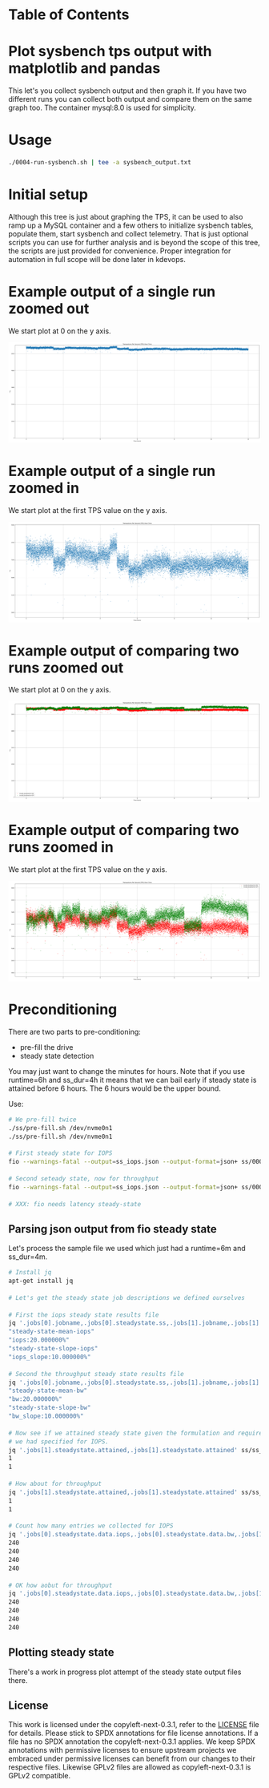 Table of Contents
=================

# Plot sysbench tps output with matplotlib and pandas

This let's you collect sysbench output and then graph it. If you have two
different runs you can collect both output and compare them on the same graph
too. The container mysql:8.0 is used for simplicity.

# Usage

```bash
./0004-run-sysbench.sh | tee -a sysbench_output.txt
```

# Initial setup

Although this tree is just about graphing the TPS, it can be used to also
ramp up a MySQL container and a few others to initialize sysbench tables,
populate them, start sysbench and collect telemetry. That is just optional
scripts you can use for further analysis and is beyond the scope of this
tree, the scripts are just provided for convenience. Proper integration for
automation in full scope will be done later in kdevops.

# Example output of a single run zoomed out

We start plot at 0 on the y axis.

<img src="tps_over_time_zoomed_out.png" align=center alt="tps over time">

# Example output of a single run zoomed in

We start plot at the first TPS value on the y axis.

<img src="tps_over_time_zoomed_in.png" align=center alt="tps over time">

# Example output of comparing two runs zoomed out

We start plot at 0 on the y axis.

<img src="a_vs_b_zoomed_out.png" align=center alt="a Vs b TPS">

# Example output of comparing two runs zoomed in

We start plot at the first TPS value on the y axis.

<img src="a_vs_b_zoomed_in.png" align=center alt="a Vs b TPS">

# Preconditioning

There are two parts to pre-conditioning:

  * pre-fill the drive
  * steady state detection

You may just want to change the minutes for hours.  Note that if you use
runtime=6h and ss_dur=4h it means that we can bail early if steady state is
attained before 6 hours. The 6 hours would be the upper bound.

Use:

```bash
# We pre-fill twice
./ss/pre-fill.sh /dev/nvme0n1
./ss/pre-fill.sh /dev/nvme0n1

# First steady state for IOPS
fio --warnings-fatal --output=ss_iops.json --output-format=json+ ss/0001-fio_ss_generic-random-iops.ini

# Second seteady state, now for throughput
fio --warnings-fatal --output=ss_iops.json --output-format=json+ ss/0002-fio_ss_generic-random-bw.ini

# XXX: fio needs latency steady-state
```

## Parsing json output from fio steady state

Let's process the sample file we used which just had a runtime=6m and ss_dur=4m.

```bash
# Install jq
apt-get install jq

# Let's get the steady state job descriptions we defined ourselves

# First the iops steady state results file
jq '.jobs[0].jobname,.jobs[0].steadystate.ss,.jobs[1].jobname,.jobs[1].steadystate.ss' ss/ss_iops.json 
"steady-state-mean-iops"
"iops:20.000000%"
"steady-state-slope-iops"
"iops_slope:10.000000%"

# Second the throughput steady state results file
jq '.jobs[0].jobname,.jobs[0].steadystate.ss,.jobs[1].jobname,.jobs[1].steadystate.ss' ss/ss_bw.json 
"steady-state-mean-bw"
"bw:20.000000%"
"steady-state-slope-bw"
"bw_slope:10.000000%"

# Now see if we attained steady state given the formulation and requirements
# we had specified for IOPS.
jq '.jobs[1].steadystate.attained,.jobs[1].steadystate.attained' ss/ss_iops.json
1
1

# How about for throughput
jq '.jobs[1].steadystate.attained,.jobs[1].steadystate.attained' ss/ss_bw.json
1
1

# Count how many entries we collected for IOPS
jq '.jobs[0].steadystate.data.iops,.jobs[0].steadystate.data.bw,.jobs[1].steadystate.data.iops,.jobs[1].steadystate.data.bw | length' ss/ss_iops.json
240
240
240
240

# OK how aobut for throughput
jq '.jobs[0].steadystate.data.iops,.jobs[0].steadystate.data.bw,.jobs[1].steadystate.data.iops,.jobs[1].steadystate.data.bw | length' ss/ss_bw.json
240
240
240
240
```

## Plotting steady state

There's a work in progress plot attempt of the steady state output files there.

License
-------

This work is licensed under the copyleft-next-0.3.1, refer to the [LICENSE](./LICENSE) file
for details. Please stick to SPDX annotations for file license annotations.
If a file has no SPDX annotation the copyleft-next-0.3.1 applies. We keep SPDX annotations
with permissive licenses to ensure upstream projects we embraced under
permissive licenses can benefit from our changes to their respective files.
Likewise GPLv2 files are allowed as copyleft-next-0.3.1 is GPLv2 compatible.
